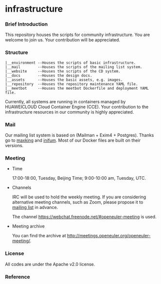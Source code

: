 # infrastructure

### Brief Introduction

This repository houses the scripts for community infrastructure. You are welcome to join us. Your contribution will be appreciated.

### Structure
```
|__environment --Houses the scripts of basic infrastructure. 
|__mail        --Houses the scripts of the mailing list system.
|__website     --Houses the scripts of the CD system.
|__docs        --Houses the design docs.
|__assets      --Houses the basic assets, e.g. images.
|__repository  --Houses the repository maintenance YAML file.
|__meetbot     --Houses the meetbot Dockerfile and deployment YAML file.
```


Currently, all systems are running in containers managed by HUAWEICLOUD Cloud Container Engine (CCE). Your contribution to the infrastructure resources in our community is highly appreciated.

### Mail

Our mailing list system is based on (Mailman + Exim4 + Postgres). Thanks go to [maxking](https://github.com/maxking/docker-mailman) and [inifum](https://github.com/infinum/exim4-docker). Most of our Docker files are built on their versions.

### Meeting
- Time
    
    17:00-18:00, Tuesday, Beijing Time; 9:00-10:00 am, Tuesday, UTC.
    
- Channels

    IRC will be used to hold the weekly meeting. If you are considering alternative meeting channels, such as Zoom, please propose it to [mailing list](infra@openeuler.org) in advance. 

    The channel https://webchat.freenode.net/#openeuler-meeting is used.

- Meeting archive

    You can find the archive at http://meetings.openeuler.org/openeuler-meeting/.

### License
All codes are under the Apache v2.0 license.


### Reference